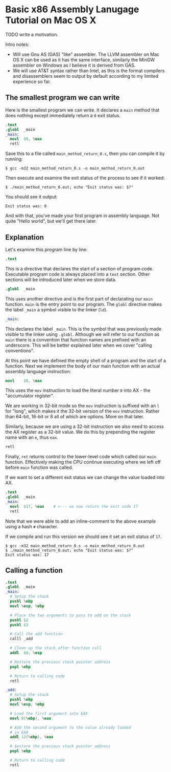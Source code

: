 # Basic x86 Assembly Lanugage Tutorial on Mac OS X

TODO write a motivation.

Intro notes:
* Will use Gnu AS (GAS) "like" assembler. The LLVM assembler on Mac OS X can be used as it has the same interface, similarly the MinGW assembler on Windows as I believe it is derived from GAS.
* We will use AT&T syntax rather than Intel, as this is the format compilers and disassemblers seem to output by default according to my limited experience so far.

## The smallest program we can write

Here is the smallest program we can write. It declares a `main` method that does nothing except immediately return a `0` exit status.

```s
.text
.globl	_main
_main:
  movl	$0, %eax
  retl
```

Save this to a file called `main_method_return_0.s`, then you can compile it by running:

```
$ gcc -m32 main_method_return_0.s -o main_method_return_0.out
```

Then execute and examine the exit status of the process to see if it worked:

```
$ ./main_method_return_0.out; echo "Exit status was: $?"
```

You should see it output:

```
Exit status was: 0
```

And with that, you've made your first program in assembly language. Not quite "Hello world", but we'll get there later.

## Explanation

Let's examine this program line by line:

```s
.text
```

This is a directive that declares the start of a section of program code. Executable program code is always placed into a `text` section. Other sections will be introduced later when we store data.

```s
.globl	_main
```

This uses another directive and is the first part of declarating our `main` function. `main` is the entry point to our program. The `globl` directive makes the label `_main` a symbol visible to the linker (`ld`).

```s
_main:
```

This declares the label `_main`. This is the symbol that was previously made visible to the linker using `.globl`. Although we will refer to our function as `main` there is a convention that function names are prefixed with an underscore. This will be better explained later when we cover "calling conventions".

At this point we have defined the empty shell of a program and the start of a function. Next we implement the body of our main function with an actual assembly language instruction:

```s
movl	$0, %eax
```

This uses the `mov` instruction to load the literal number `0` into AX - the "accumulator register".

We are working in 32-bit mode so the `mov` instruction is suffixed with an `l` for "long", which makes it the 32-bit version of the `mov` instruction. Rather than 64-bit, 16-bit or 8 all of which are options. More on that later.

Similarly, because we are using a 32-bit instruction we also need to access the AX register as a 32-bit value. We do this by prepending the register name with an `e`, thus `eax`.

```s
retl
```

Finally, `ret` returns control to the lower-level code which called our `main` function. Effectively making the CPU continue executing where we left off before `main` function was called.

If we want to set a different exit status we can change the value loaded into AX.

```s
.text
.globl	_main
_main:
  movl	$17, %eax    # <--- we now return the exit code 17
  retl
```

Note that we were able to add an inline-comment to the above example using a hash `#` character.

If we compile and run this version we should see it set an exit status of `17`.

```
$ gcc -m32 main_method_return_0.s -o main_method_return_0.out
$ ./main_method_return_0.out; echo "Exit status was: $?"
Exit status was: 17
```

## Calling a function

```s
.text
.globl	_main
_main:
  # Setup the stack
  pushl %ebp
  movl %esp, %ebp

  # Place the two arguments to pass to add on the stack
  pushl $2
  pushl $3

  # Call the add function
  calll _add

  # Clean up the stack after function call
  addl	$8, %esp

  # Restore the previous stack pointer address
  popl %ebp

  # Return to calling code
  retl

_add:
  # Setup the stack
  pushl %ebp
  movl %esp, %ebp

  # Load the first argument into EAX
  movl 8(%ebp), %eax

  # Add the second argument to the value already loaded
  # in EAX
  addl 12(%ebp), %eax

  # $estore the previous stack pointer address
  popl %ebp

  # Return to calling code
  retl
```
